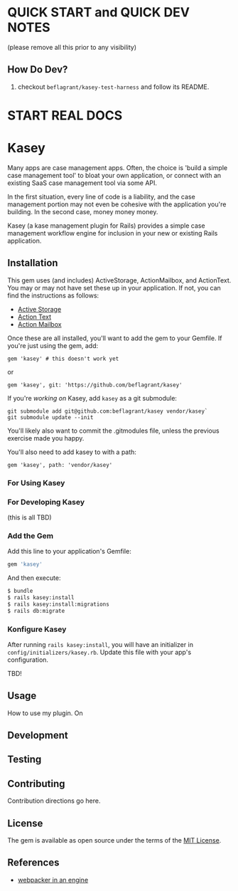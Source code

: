 # QUICK START and QUICK DEV NOTES

(please remove all this prior to any visibility)

## How Do Dev?

1. checkout `beflagrant/kasey-test-harness` and follow its README.

# START REAL DOCS

# Kasey

Many apps are case management apps. Often, the choice is 'build a simple case
management tool' to bloat your own application, or connect with an existing
SaaS case management tool via some API.

In the first situation, every line of code is a liability, and the case
management portion may not even be cohesive with the application you're
building. In the second case, money money money.

Kasey (a kase management plugin for Rails) provides a simple case management
workflow engine for inclusion in your new or existing Rails application.

## Installation

This gem uses (and includes) ActiveStorage, ActionMailbox, and ActionText. You
may or may not have set these up in your application. If not, you can find the
instructions as follows:

- [Active
  Storage](https://edgeguides.rubyonrails.org/active_storage_overview.html)
- [Action Text](https://edgeguides.rubyonrails.org/action_text_overview.html)
- [Action Mailbox](https://guides.rubyonrails.org/action_mailbox_basics.html)

Once these are all installed, you'll want to add the gem to your Gemfile. If
you're just using the gem, add:

`gem 'kasey' # this doesn't work yet`

or

`gem 'kasey', git: 'https://github.com/beflagrant/kasey'`

If you're _working on_ Kasey, add `kasey` as a git submodule:

```
git submodule add git@github.com:beflagrant/kasey vendor/kasey`
git submodule update --init
```

You'll likely also want to commit the .gitmodules file, unless the previous
exercise made you happy.

You'll also need to add kasey to with a path:

`gem 'kasey', path: 'vendor/kasey'`

### For Using Kasey

### For Developing Kasey

(this is all TBD)

### Add the Gem

Add this line to your application's Gemfile:

```ruby
gem 'kasey'
```

And then execute:

```bash
$ bundle
$ rails kasey:install
$ rails kasey:install:migrations
$ rails db:migrate
```

### Konfigure Kasey

After running `rails kasey:install`, you will have an initializer in
`config/initializers/kasey.rb`. Update this file with your app's configuration.

TBD!

## Usage

How to use my plugin. On

## Development

## Testing

## Contributing

Contribution directions go here.

## License

The gem is available as open source under the terms of the [MIT License](https://opensource.org/licenses/MIT).

## References

- [webpacker in an engine](https://github.com/rails/webpacker/blob/master/docs/engines.md)
